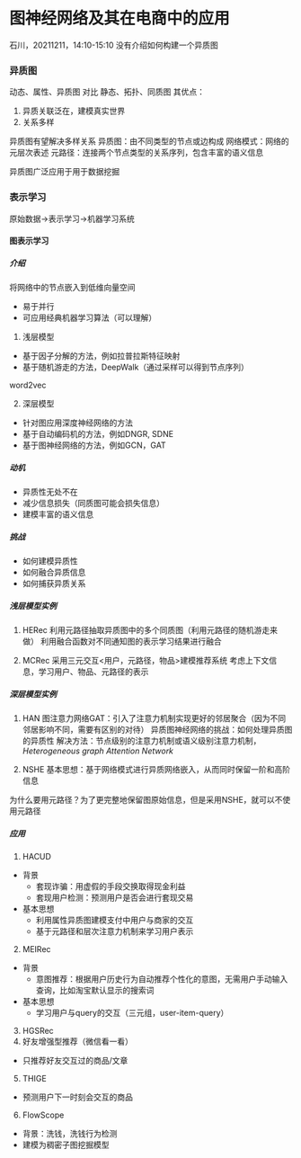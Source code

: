 # 图神经网络及其在电商中的应用
 石川，20211211，14:10-15:10
 没有介绍如何构建一个异质图
### 异质图

动态、属性、异质图
对比 静态、拓扑、同质图
其优点：
1. 异质关联泛在，建模真实世界
2. 关系多样

异质图有望解决多样关系
异质图：由不同类型的节点或边构成
网络模式：网络的元层次表述
元路径：连接两个节点类型的关系序列，包含丰富的语义信息

异质图广泛应用于用于数据挖掘

### 表示学习
原始数据→表示学习→机器学习系统

#### 图表示学习
##### 介绍
将网络中的节点嵌入到低维向量空间
- 易于并行
- 可应用经典机器学习算法（可以理解）

1. 浅层模型
- 基于因子分解的方法，例如拉普拉斯特征映射
- 基于随机游走的方法，DeepWalk（通过采样可以得到节点序列）

word2vec

2. 深层模型
- 针对图应用深度神经网络的方法
- 基于自动编码机的方法，例如DNGR, SDNE
- 基于图神经网络的方法，例如GCN，GAT

##### 动机
- 异质性无处不在
- 减少信息损失（同质图可能会损失信息）
- 建模丰富的语义信息

##### 挑战
- 如何建模异质性
- 如何融合异质信息
- 如何捕获异质关系

##### 浅层模型实例
1. HERec
利用元路径抽取异质图中的多个同质图（利用元路径的随机游走来做）
利用融合函数对不同通知图的表示学习结果进行融合

2. MCRec
采用三元交互<用户，元路径，物品>建模推荐系统
考虑上下文信息，学习用户、物品、元路径的表示

##### 深层模型实例
1. HAN
图注意力网络GAT：引入了注意力机制实现更好的邻居聚合（因为不同邻居影响不同，需要有区别的对待）
异质图神经网络的挑战：如何处理异质图的异质性
解决方法：节点级别的注意力机制或语义级别注意力机制，*Heterogeneous graph Attention Network*

2. NSHE
基本思想：基于网络模式进行异质网络嵌入，从而同时保留一阶和高阶信息

为什么要用元路径？为了更完整地保留图原始信息，但是采用NSHE，就可以不使用元路径

##### 应用
1. HACUD
- 背景
	- 套现诈骗：用虚假的手段交换取得现金利益
	- 套现用户检测：预测用户是否会进行套现交易
- 基本思想
	- 利用属性异质图建模支付中用户与商家的交互
	- 基于元路径和层次注意力机制来学习用户表示
2. MEIRec
- 背景
	- 意图推荐：根据用户历史行为自动推荐个性化的意图，无需用户手动输入查询，比如淘宝默认显示的搜索词
- 基本思想
	- 学习用户与query的交互（三元组，user-item-query）

3. HGSRec
4. 好友增强型推荐（微信看一看）
- 只推荐好友交互过的商品/文章
5. THIGE
- 预测用户下一时刻会交互的商品
6. FlowScope
- 背景：洗钱，洗钱行为检测
- 建模为稠密子图挖掘模型


